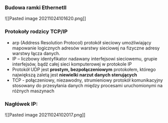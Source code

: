 ### Budowa ramki EthernetII
![[Pasted image 20211024101620.png]]

### Protokoły rodzicy TCP/IP
- arp (Address Resolution Protocol) protokół sieciowy umożliwiający mapowanie logicznych adresów warstwy sieciowej na fizyczne adresy warstwy łącza danych.
- IP – liczbowy identyfikator nadawany interfejsowi sieciowemu, grupie interfejsów, bądź całej sieci komputerowej w protokole IP
- Protokół UDP jest **prostym, bezpołączeniowym** protokołem, którego największą zaletą jest **niewielki narzut danych sterujących**
- TCP - połączeniowy, niezawodny, strumieniowy protokół komunikacyjny stosowany do przesyłania danych między procesami uruchomionymi na różnych maszynach

### Nagłówek IP:
![[Pasted image 20211024102017.png]]



